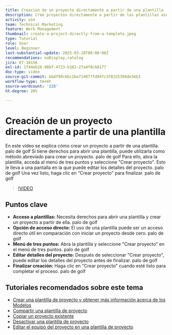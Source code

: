 ```yaml
---
title: Creación de un proyecto directamente a partir de una plantilla
description: Cree proyectos directamente a partir de las plantillas asegurando los derechos de acceso, utilizando el menú de tres puntos para seleccionar "Crear proyecto", editando los detalles del proyecto según sea necesario y finalizando el proceso para una alternativa de configuración eficaz.
activity: use
team: Technical Marketing
feature: Work Management
thumbnail: create-a-project-directly-from-a-template.jpeg
type: Tutorial
role: User
level: Beginner
last-substantial-update: 2025-03-28T00:00:00Z
recommendations: noDisplay,catalog
jira: KT-10156
exl-id: 1f44eb26-98bf-4723-b162-27a4f8cb8177
doc-type: video
source-git-commit: bbdf99c6bc1be714077fd94fc3f8325394de36b3
workflow-type: tm+mt
source-wordcount: '228'
ht-degree: 20%

---
```


# Creación de un proyecto directamente a partir de una plantilla

En este vídeo se explica cómo crear un proyecto a partir de una plantilla. palo de golf Si tiene derechos para abrir una plantilla, puede utilizarla como método abreviado para crear un proyecto. palo de golf Para ello, abra la plantilla, acceda al menú de tres puntos y seleccione &quot;Crear proyecto&quot;. Esto le lleva a una pantalla en la que puede editar los detalles del proyecto. palo de golf Una vez listo, haga clic en &quot;Crear proyecto&quot; para finalizar. palo de golf

>[!VIDEO](https://video.tv.adobe.com/v/3456013/?quality=12&learn=on&enablevpops=1)

## Puntos clave

* **Acceso a plantillas:** Necesita derechos para abrir una plantilla y crear un proyecto a partir de ella. palo de golf
* **Opción de acceso directo:** El uso de una plantilla puede ser un acceso directo útil en comparación con iniciar un proyecto desde cero. palo de golf
* **Menú de tres puntos:** Abra la plantilla y seleccione &quot;Crear proyecto&quot; en el menú de tres puntos. palo de golf
* **Editar detalles del proyecto:** Después de seleccionar &quot;Crear proyecto&quot;, puede editar los detalles del proyecto antes de finalizar. palo de golf
* **Finalizar creación:** Haga clic en &quot;Crear proyecto&quot; cuando esté listo para completar el proceso. palo de golf


## Tutoriales recomendados sobre este tema

* [Crear una plantilla de proyecto y obtener más información acerca de los Modelos](/help/manage-work/create-and-manage-project-templates/create-a-project-template.md)
* [Compartir una plantilla de proyecto](/help/manage-work/create-and-manage-project-templates/share-a-project-template.md)
* [Copiar un proyecto existente](/help/manage-work/manage-projects/copy-an-existing-project.md)
* [Desactivar una plantilla de proyecto](/help/manage-work/create-and-manage-project-templates/deactivate-a-project-template.md)
* [Editar el equipo del proyecto en una plantilla de proyecto](/help/manage-work/create-and-manage-project-templates/edit-the-project-team-in-a-project-template.md)
